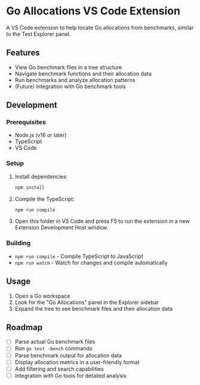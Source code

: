 # Go Allocations VS Code Extension

A VS Code extension to help locate Go allocations from benchmarks, similar to the Test Explorer panel.

## Features

- View Go benchmark files in a tree structure
- Navigate benchmark functions and their allocation data
- Run benchmarks and analyze allocation patterns
- (Future) Integration with Go benchmark tools

## Development

### Prerequisites

- Node.js (v16 or later)
- TypeScript
- VS Code

### Setup

1. Install dependencies:
   ```bash
   npm install
   ```

2. Compile the TypeScript:
   ```bash
   npm run compile
   ```

3. Open this folder in VS Code and press F5 to run the extension in a new Extension Development Host window.

### Building

- `npm run compile` - Compile TypeScript to JavaScript
- `npm run watch` - Watch for changes and compile automatically

## Usage

1. Open a Go workspace
2. Look for the "Go Allocations" panel in the Explorer sidebar
3. Expand the tree to see benchmark files and their allocation data

## Roadmap

- [ ] Parse actual Go benchmark files
- [ ] Run `go test -bench` commands
- [ ] Parse benchmark output for allocation data
- [ ] Display allocation metrics in a user-friendly format
- [ ] Add filtering and search capabilities
- [ ] Integration with Go tools for detailed analysis
